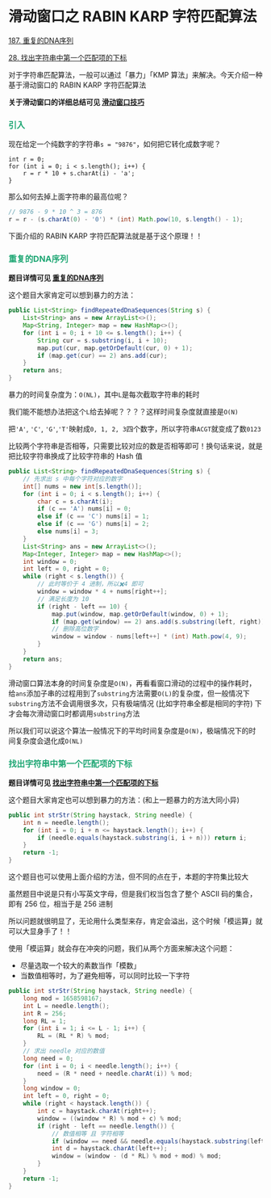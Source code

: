 # 滑动窗口之 RABIN KARP 字符匹配算法

[187. 重复的DNA序列](https://leetcode.cn/problems/repeated-dna-sequences/)

[28. 找出字符串中第一个匹配项的下标](https://leetcode.cn/problems/find-the-index-of-the-first-occurrence-in-a-string/)



对于字符串匹配算法，一般可以通过「暴力」「KMP 算法」来解决。今天介绍一种基于滑动窗口的 RABIN KARP 字符匹配算法

**关于滑动窗口的详细总结可见 [滑动窗口技巧](./滑动窗口.html)**

### <font color=#1FA774>引入</font>

现在给定一个纯数字的字符串`s = "9876"`，如何把它转化成数字呢？

```mysql
int r = 0;
for (int i = 0; i < s.length(); i++) {
	r = r * 10 + s.charAt(i) - 'a';
}
```

那么如何去掉上面字符串的最高位呢？

```java
// 9876 - 9 * 10 ^ 3 = 876
r = r - (s.charAt(0) - '0') * (int) Math.pow(10, s.length() - 1);
```

下面介绍的 RABIN KARP 字符匹配算法就是基于这个原理！！

### <font color=#1FA774>重复的DNA序列</font>

**题目详情可见 [重复的DNA序列](https://leetcode.cn/problems/repeated-dna-sequences/)**

这个题目大家肯定可以想到暴力的方法：

```java
public List<String> findRepeatedDnaSequences(String s) {
    List<String> ans = new ArrayList<>();
    Map<String, Integer> map = new HashMap<>();
    for (int i = 0; i + 10 <= s.length(); i++) {
        String cur = s.substring(i, i + 10);
        map.put(cur, map.getOrDefault(cur, 0) + 1);
        if (map.get(cur) == 2) ans.add(cur);
    }
    return ans;
}
```

暴力的时间复杂度为：`O(NL)`，其中`L`是每次截取字符串的耗时

我们能不能想办法把这个`L`给去掉呢？？？？这样时间复杂度就直接是`O(N)`

把`'A'`, `'C'`, `'G'`,`'T'`映射成`0, 1, 2, 3`四个数字，所以字符串`ACGT`就变成了数`0123`

比较两个字符串是否相等，只需要比较对应的数是否相等即可！换句话来说，就是把比较字符串换成了比较字符串的 Hash 值

```java
public List<String> findRepeatedDnaSequences(String s) {
    // 先求出 s 中每个字符对应的数字
    int[] nums = new int[s.length()];
    for (int i = 0; i < s.length(); i++) {
        char c = s.charAt(i);
        if (c == 'A') nums[i] = 0;
        else if (c == 'C') nums[i] = 1;
        else if (c == 'G') nums[i] = 2;
        else nums[i] = 3;
    }
    List<String> ans = new ArrayList<>();
    Map<Integer, Integer> map = new HashMap<>();
    int window = 0;
    int left = 0, right = 0;
    while (right < s.length()) {
        // 此时等价于 4 进制，所以✖️4 即可
        window = window * 4 + nums[right++];
        // 满足长度为 10
        if (right - left == 10) {
            map.put(window, map.getOrDefault(window, 0) + 1);
            if (map.get(window) == 2) ans.add(s.substring(left, right));
            // 删除高位数字
            window = window - nums[left++] * (int) Math.pow(4, 9);
        }
    }
    return ans;
}
```

滑动窗口算法本身的时间复杂度是`O(N)`，再看看窗口滑动的过程中的操作耗时，给`ans`添加子串的过程用到了`substring`方法需要`O(L)`的复杂度，但一般情况下`substring`方法不会调用很多次，只有极端情况 (比如字符串全都是相同的字符) 下才会每次滑动窗口时都调用`substring`方法

所以我们可以说这个算法一般情况下的平均时间复杂度是`O(N)`，极端情况下的时间复杂度会退化成`O(NL)`


### <font color=#1FA774>找出字符串中第一个匹配项的下标</font>

**题目详情可见 [找出字符串中第一个匹配项的下标](https://leetcode.cn/problems/find-the-index-of-the-first-occurrence-in-a-string/)**

这个题目大家肯定也可以想到暴力的方法：(和上一题暴力的方法大同小异)

```java
public int strStr(String haystack, String needle) {
    int n = needle.length();
    for (int i = 0; i + n <= haystack.length(); i++) {
        if (needle.equals(haystack.substring(i, i + n))) return i;
    }
    return -1;
}
```

这个题目也可以使用上面介绍的方法，但不同的点在于，本题的字符集比较大

虽然题目中说是只有小写英文字母，但是我们权当包含了整个 ASCII 码的集合，即有 256 位，相当于是 256 进制

所以问题就很明显了，无论用什么类型来存，肯定会溢出，这个时候「模运算」就可以大显身手了！！

使用「模运算」就会存在冲突的问题，我们从两个方面来解决这个问题：

- 尽量选取一个较大的素数当作「模数」
- 当数值相等时，为了避免相等，可以同时比较一下字符

```java
public int strStr(String haystack, String needle) {
    long mod = 1658598167;
    int L = needle.length();
    int R = 256;
    long RL = 1;
    for (int i = 1; i <= L - 1; i++) {
        RL = (RL * R) % mod;
    }
    // 求出 needle 对应的数值
    long need = 0;
    for (int i = 0; i < needle.length(); i++) {
        need = (R * need + needle.charAt(i)) % mod;
    }
    long window = 0;
    int left = 0, right = 0;
    while (right < haystack.length()) {
        int c = haystack.charAt(right++);
        window = ((window * R) % mod + c) % mod;
        if (right - left == needle.length()) {
            // 数值相等 且 字符相等
            if (window == need && needle.equals(haystack.substring(left, right))) return left;
            int d = haystack.charAt(left++);
            window = (window - (d * RL) % mod + mod) % mod;
        }
    }
    return -1;
}
```